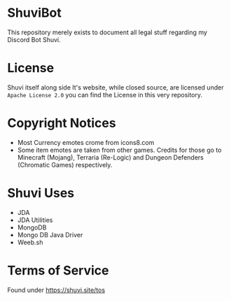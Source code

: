 
# ShuviBot

This repository merely exists to document all legal stuff regarding my Discord Bot Shuvi.

# License

Shuvi itself along side It's website, while closed source, are licensed under <code>Apache License 2.0</code> you can find the License in this very repository.

# Copyright Notices
 - Most Currency emotes crome from icons8.com
 - Some item emotes are taken from other games. Credits for those go to Minecraft (Mojang), Terraria (Re-Logic) and Dungeon Defenders (Chromatic Games) respectively.
 
# Shuvi Uses
 
 - JDA
 - JDA Utilities
 - MongoDB
 - Mongo DB Java Driver
 - Weeb.sh

# Terms of Service
Found under https://shuvi.site/tos
